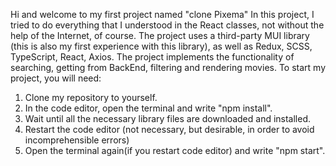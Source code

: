Hi and welcome to my first project named "clone Pixema"
In this project, I tried to do everything that I understood in the React classes, not without the help of the Internet, of course.
The project uses a third-party MUI library (this is also my first experience with this library), as well as Redux, SCSS, TypeScript, React, Axios. The project implements the functionality of searching, getting from BackEnd, filtering and rendering movies.
To start my project, you will need:
1. Clone my repository to yourself.
2. In the code editor, open the terminal and write
"npm install".
3. Wait until all the necessary library files are downloaded and installed.
4. Restart the code editor (not necessary, but desirable, in order to avoid incomprehensible errors)
5. Open the terminal again(if you restart code editor) and write "npm start".